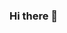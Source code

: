 ### Hi there 👋

<!--
**ThePunkSky/ThePunkSky** is a ✨ _special_ ✨ repository because its `README.md` (this file) appears on your GitHub profile.


- 🌱 I’m currently learning: CS50
- 👯 I’m looking to collaborate on: Any projects that can push my limits 
- 🤔 I’m looking for help with: Programming
- 💬 Ask me about Keyboards
- 📫 How to reach me: pop rox#6576
- 😄 Pronouns: She/Her/Hers
- ⚡ Fun fact: I'm an aussie
-->
